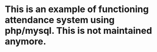 # This is an example of functioning attendance system using php/mysql. This is not maintained anymore.
